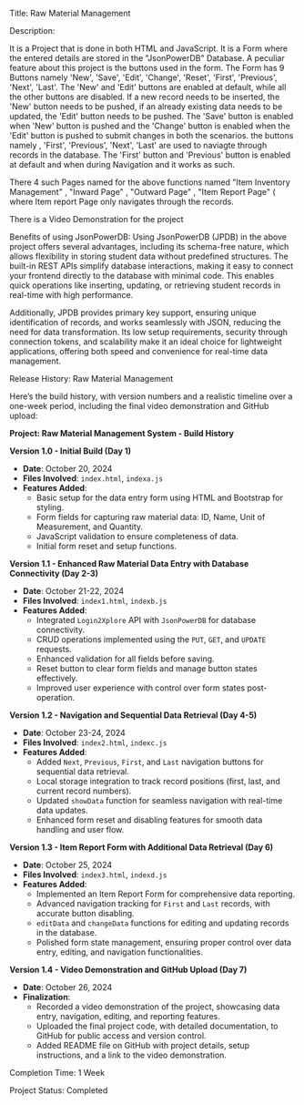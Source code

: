 Title: Raw Material Management

Description:

It is a Project that is done in both HTML and JavaScript. It is a Form where the entered details are stored in the "JsonPowerDB" Database. A peculiar feature about this project is the buttons used in the form. The Form has 9 Buttons namely 'New', 'Save', 'Edit', 'Change', 'Reset', 'First', 'Previous', 'Next', 'Last'. The 'New' and 'Edit' buttons are enabled at default, while all the other buttons are disabled. If a new record needs to be inserted, the 'New' button needs to be pushed, if an already existing data needs to be updated, the 'Edit' button needs to be pushed. The 'Save' button is enabled when 'New' button is pushed and the 'Change' button is enabled when the 'Edit' button is pushed to submit changes in both the scenarios. the buttons namely , 'First', 'Previous', 'Next', 'Last' are used to naviagte through records in the database. The 'First' button and 'Previous' button is enabled at default and when during Navigation and it works as such.

There 4 such Pages named for the above functions named "Item Inventory Management" , "Inward Page" , "Outward Page" , "Item Report Page" ( where Item report Page only navigates through the records.

There is a Video Demonstration for the project

Benefits of using JsonPowerDB: Using JsonPowerDB (JPDB) in the above project offers several advantages, including its schema-free nature, which allows flexibility in storing student data without predefined structures. The built-in REST APIs simplify database interactions, making it easy to connect your frontend directly to the database with minimal code. This enables quick operations like inserting, updating, or retrieving student records in real-time with high performance.

Additionally, JPDB provides primary key support, ensuring unique identification of records, and works seamlessly with JSON, reducing the need for data transformation. Its low setup requirements, security through connection tokens, and scalability make it an ideal choice for lightweight applications, offering both speed and convenience for real-time data management.

Release History: Raw Material Management

Here’s the build history, with version numbers and a realistic timeline over a one-week period, including the final video demonstration and GitHub upload:

**Project: Raw Material Management System - Build History**

**Version 1.0 - Initial Build (Day 1)**
- **Date**: October 20, 2024
- **Files Involved**: `index.html`, `indexa.js`
- **Features Added**:
  - Basic setup for the data entry form using HTML and Bootstrap for styling.
  - Form fields for capturing raw material data: ID, Name, Unit of Measurement, and Quantity.
  - JavaScript validation to ensure completeness of data.
  - Initial form reset and setup functions.

**Version 1.1 - Enhanced Raw Material Data Entry with Database Connectivity (Day 2-3)**
- **Date**: October 21-22, 2024
- **Files Involved**: `index1.html`, `indexb.js`
- **Features Added**:
  - Integrated `Login2Xplore` API with `JsonPowerDB` for database connectivity.
  - CRUD operations implemented using the `PUT`, `GET`, and `UPDATE` requests.
  - Enhanced validation for all fields before saving.
  - Reset button to clear form fields and manage button states effectively.
  - Improved user experience with control over form states post-operation.

**Version 1.2 - Navigation and Sequential Data Retrieval (Day 4-5)**
- **Date**: October 23-24, 2024
- **Files Involved**: `index2.html`, `indexc.js`
- **Features Added**:
  - Added `Next`, `Previous`, `First`, and `Last` navigation buttons for sequential data retrieval.
  - Local storage integration to track record positions (first, last, and current record numbers).
  - Updated `showData` function for seamless navigation with real-time data updates.
  - Enhanced form reset and disabling features for smooth data handling and user flow.

**Version 1.3 - Item Report Form with Additional Data Retrieval (Day 6)**
- **Date**: October 25, 2024
- **Files Involved**: `index3.html`, `indexd.js`
- **Features Added**:
  - Implemented an Item Report Form for comprehensive data reporting.
  - Advanced navigation tracking for `First` and `Last` records, with accurate button disabling.
  - `editData` and `changeData` functions for editing and updating records in the database.
  - Polished form state management, ensuring proper control over data entry, editing, and navigation functionalities.

**Version 1.4 - Video Demonstration and GitHub Upload (Day 7)**
- **Date**: October 26, 2024
- **Finalization**:
  - Recorded a video demonstration of the project, showcasing data entry, navigation, editing, and reporting features.
  - Uploaded the final project code, with detailed documentation, to GitHub for public access and version control.
  - Added README file on GitHub with project details, setup instructions, and a link to the video demonstration.

Completion Time: 1 Week

Project Status: Completed
